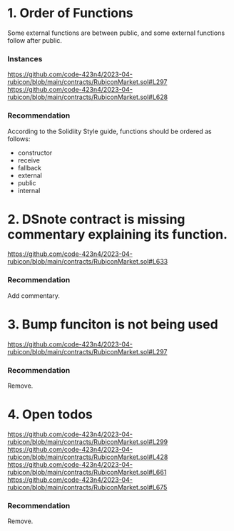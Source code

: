 # 1. Order of Functions

Some external functions are between public, and some external functions follow after public.

### Instances
https://github.com/code-423n4/2023-04-rubicon/blob/main/contracts/RubiconMarket.sol#L297
https://github.com/code-423n4/2023-04-rubicon/blob/main/contracts/RubiconMarket.sol#L628

### Recommendation
According to the Solidiity Style guide, functions should be ordered as follows:
- constructor
- receive
- fallback
- external
- public
- internal

# 2. DSnote contract is missing commentary explaining its function.
https://github.com/code-423n4/2023-04-rubicon/blob/main/contracts/RubiconMarket.sol#L633

### Recommendation
Add commentary.

# 3. Bump funciton is not being used
https://github.com/code-423n4/2023-04-rubicon/blob/main/contracts/RubiconMarket.sol#L297

### Recommendation
Remove.

# 4. Open todos
https://github.com/code-423n4/2023-04-rubicon/blob/main/contracts/RubiconMarket.sol#L299
https://github.com/code-423n4/2023-04-rubicon/blob/main/contracts/RubiconMarket.sol#L428
https://github.com/code-423n4/2023-04-rubicon/blob/main/contracts/RubiconMarket.sol#L661
https://github.com/code-423n4/2023-04-rubicon/blob/main/contracts/RubiconMarket.sol#L675

### Recommendation
Remove.

